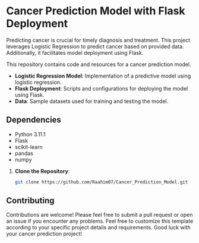 # Cancer Prediction Model with Flask Deployment
Predicting cancer is crucial for timely diagnosis and treatment. This project leverages Logistic Regression to predict cancer based on provided data. Additionally, it facilitates model deployment using Flask.




This repository contains code and resources for a cancer prediction model.

- **Logistic Regression Model**: Implementation of a predictive model using logistic regression.
- **Flask Deployment**: Scripts and configurations for deploying the model using Flask.
- **Data**: Sample datasets used for training and testing the model.


## Dependencies
- Python 3.11.1
- Flask
- scikit-learn
- pandas
- numpy

1. **Clone the Repository**:

   ```bash
   git clone https://github.com/Raahim07/Cancer_Prediction_Model.git
   ```


## Contributing

Contributions are welcome! Please feel free to submit a pull request or open an issue if you encounter any problems.
Feel free to customize this template according to your specific project details and requirements. Good luck with your cancer prediction project!
